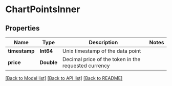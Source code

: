 # ChartPointsInner

## Properties
Name | Type | Description | Notes
------------ | ------------- | ------------- | -------------
**timestamp** | **Int64** | Unix timestamp of the data point | 
**price** | **Double** | Decimal price of the token in the requested currency | 

[[Back to Model list]](../README.md#documentation-for-models) [[Back to API list]](../README.md#documentation-for-api-endpoints) [[Back to README]](../README.md)


